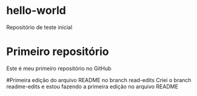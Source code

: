 # hello-world
Repositório de teste inicial

# Primeiro repositório
Este é meu primeiro repositório no GitHub

#Primeira edição do arquivo README no branch read-edits
Criei o branch readme-edits e estou fazendo a primeira edição no arquivo README
